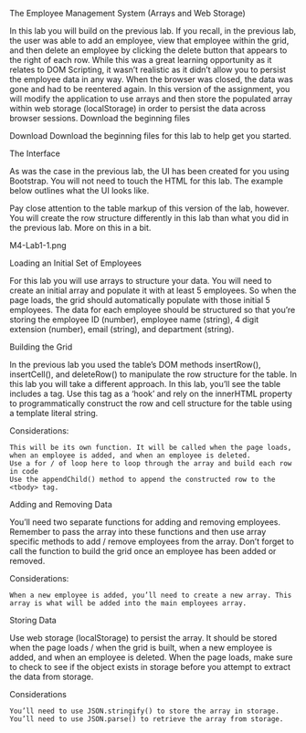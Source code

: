 The Employee Management System (Arrays and Web Storage)

In this lab you will build on the previous lab. If you recall, in the previous lab, the user was able to add an employee, view that employee within the grid, and then delete an employee by clicking the delete button that appears to the right of each row. While this was a great learning opportunity as it relates to DOM Scripting, it wasn’t realistic as it didn’t allow you to persist the employee data in any way. When the browser was closed, the data was gone and had to be reentered again. In this version of the assignment, you will modify the application to use arrays and then store the populated array within web storage (localStorage) in order to persist the data across browser sessions. Download the beginning files

Download Download the beginning files for this lab to help get you started.

The Interface

As was the case in the previous lab, the UI has been created for you using Bootstrap. You will not need to touch the HTML for this lab. The example below outlines what the UI looks like.

Pay close attention to the table markup of this version of the lab, however. You will create the row structure differently in this lab than what you did in the previous lab. More on this in a bit.

M4-Lab1-1.png

Loading an Initial Set of Employees

For this lab you will use arrays to structure your data. You will need to create an initial array and populate it with at least 5 employees. So when the page loads, the grid should automatically populate with those initial 5 employees. The data for each employee should be structured so that you’re storing the employee ID (number), employee name (string), 4 digit extension (number), email (string), and department (string).

Building the Grid

In the previous lab you used the table’s DOM methods insertRow(), insertCell(), and deleteRow() to manipulate the row structure for the table. In this lab you will take a different approach. In this lab, you’ll see the table includes a <tbody> tag. Use this tag as a ‘hook’ and rely on the innerHTML property to programmatically construct the row and cell structure for the table using a template literal string.

Considerations:

    This will be its own function. It will be called when the page loads, when an employee is added, and when an employee is deleted.
    Use a for / of loop here to loop through the array and build each row in code
    Use the appendChild() method to append the constructed row to the <tbody> tag.

Adding and Removing Data

You’ll need two separate functions for adding and removing employees. Remember to pass the array into these functions and then use array specific methods to add / remove employees from the array. Don’t forget to call the function to build the grid once an employee has been added or removed.

Considerations:

    When a new employee is added, you’ll need to create a new array. This array is what will be added into the main employees array.

Storing Data

Use web storage (localStorage) to persist the array. It should be stored when the page loads / when the grid is built, when a new employee is added, and when an employee is deleted. When the page loads, make sure to check to see if the object exists in storage before you attempt to extract the data from storage.

Considerations

    You’ll need to use JSON.stringify() to store the array in storage.
    You’ll need to use JSON.parse() to retrieve the array from storage.
